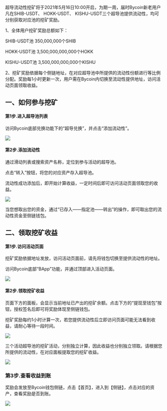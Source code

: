 超导流动性挖矿将于2021年5月16日10:00开启，为期一周，届时Bycoin新老用户凡在SHIB-USDT、 HOKK-USDT、 KISHU-USDT三个超导池提供流动性，均可分别获取对应池的挖矿奖励。

1、全体用户挖矿奖励总额如下：

SHIB-USDT池 350,000,000个SHIB

HOKK-USDT池 3,500,000,000,000个HOKK

KISHU-USDT池 3,500,000,000,000个KISHU

2、挖矿奖励依据每个侧链地址，在对应超导池中所提供的流动性份额进行等比例分配。奖励每1小时更新一次，用户需在Bycoin内切换至流动性提供地址，访问活动页面领取收益。

## 一、如何参与挖矿

#### 第1步.进入超导池列表

访问Bycoin底部兑换功能下的“超导兑换”，并点击“添加流动性”。

![](../images/notify/animal/mining1.png)

#### 第2步.添加流动性

通过滑动列表或搜索资产名称，定位到参与活动的超导池。

点击“转入”按钮，将您的对应资产存入超导池。

流动性成功添加后，即开始计算收益，一定时间后即可访问活动页面领取您的收益。

![](../images/notify/animal/mining2.png)

当您想取出您的资金，通过“已存入——指定池——转出”的操作，即可取出您的流动性资金至侧链钱包。


## 二、领取挖矿收益

#### 第1步.访问活动页面

挖矿奖励依据地址发放，访问活动页面前，请先将钱包切换至提供流动性的地址。

访问Bycoin底部“BApp”功能，并通过顶部进入活动页面。

![](../images/notify/animal/mining3.png)


#### 第2步.领取挖矿收益

页面下方的面板，会显示当前地址已产出的挖矿余额。点击下方的“提现至钱包”按钮，授权签名后即可将奖励体现至侧链钱包。

挖矿奖励每约1小时计算一次，若您提供流动性后立即访问页面可能无法看到收益，请耐心等待一段时间。

![](../images/notify/animal/mining4.png)

三个活动超导池的挖矿活动，分别独立计算，因此收益也分别独立领取。请根据您所提供的流动性，在对应面板提取您的挖矿收益。

![](../images/notify/animal/mining5.png)

### 第3步.查看收益到账

奖励会发放至Bycoin钱包侧链，点击【首页】，进入到【侧链】，点击对应的资产，查看奖励是否到账。

![](../images/notify/animal/mining6.png)





